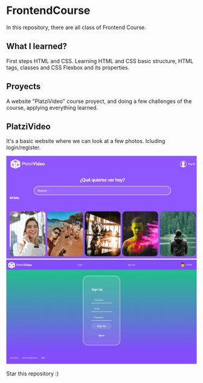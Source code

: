 # FrontendCourse
In this repository, there are all class of Frontend Course.

## What I learned?
First steps HTML and CSS. Learning HTML and CSS basic structure, HTML tags, classes and CSS Flexbox and its properties.

## Proyects
A website "PlatziVideo" course proyect, and doing a few challenges of the course, applying everything learned.

## PlatziVideo
It's a basic website where we can look at a few photos. Icluding login/register.

![xd](platzivideo_65ef7cdc-03af-436e-8417-c79cbe5ec71b.png)
![img](descarga.png)


Star this repository :)
